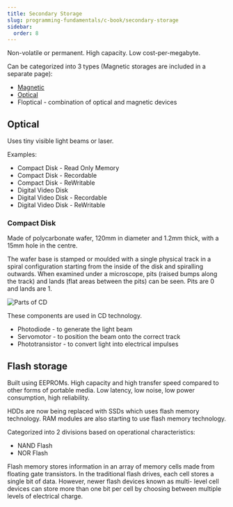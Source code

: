 ```yaml
---
title: Secondary Storage
slug: programming-fundamentals/c-book/secondary-storage
sidebar:
  order: 8
---
```


Non-volatile or permanent. High capacity. Low cost-per-megabyte.

Can be categorized into 3 types (Magnetic storages are included in a separate
page):

- [Magnetic](/programming-fundamentals/c-book/magnetic-storage)
- [Optical](#optical)
- Floptical - combination of optical and magnetic devices

## Optical

Uses tiny visible light beams or laser.

Examples:

- Compact Disk - Read Only Memory
- Compact Disk - Recordable
- Compact Disk - ReWritable
- Digital Video Disk
- Digital Video Disk - Recordable
- Digital Video Disk - ReWritable

### Compact Disk

Made of polycarbonate wafer, 120mm in diameter and 1.2mm thick, with a 15mm hole
in the centre.

The wafer base is stamped or moulded with a single physical track in a spiral
configuration starting from the inside of the disk and spiralling outwards. When
examined under a microscope, pits (raised bumps along the track) and lands (flat
areas between the pits) can be seen. Pits are 0 and lands are 1.

![Parts of CD](/programming/parts-of-cd.jpg)

These components are used in CD technology.

- Photodiode - to generate the light beam
- Servomotor - to position the beam onto the correct track
- Phototransistor - to convert light into electrical impulses

## Flash storage

Built using EEPROMs. High capacity and high transfer speed compared to other
forms of portable media. Low latency, low noise, low power consumption, high
reliability.

HDDs are now being replaced with SSDs which uses flash memory technology. RAM
modules are also starting to use flash memory technology.

Categorized into 2 divisions based on operational characteristics:

- NAND Flash
- NOR Flash

Flash memory stores information in an array of memory cells made from floating
gate transistors. In the traditional flash drives, each cell stores a single bit
of data. However, newer flash devices known as multi- level cell devices can
store more than one bit per cell by choosing between multiple levels of
electrical charge.
